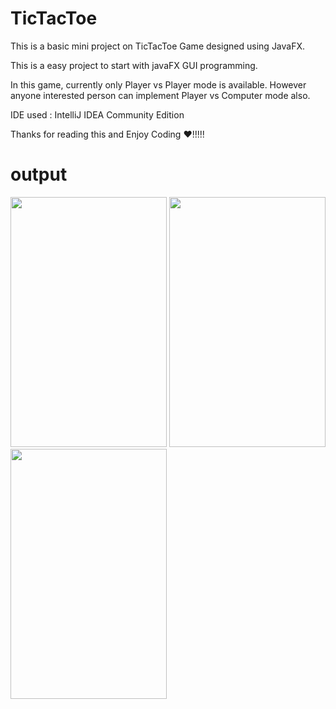 # TicTacToe

This is a basic mini project on TicTacToe Game designed using JavaFX.

This is a easy project to start with javaFX GUI programming.

In this game, currently only Player vs Player mode is available. However anyone interested person can implement Player vs Computer mode also.

IDE used : IntelliJ IDEA Community Edition

Thanks for reading this and Enjoy Coding ♥!!!!!

# output

<img src="https://github.com/Manoj183/TicTacToe/assets/70845621/e9271282-b8b4-4deb-a6f8-84ef5d45ab89" width="250" height="400">
<img src="https://github.com/Manoj183/TicTacToe/assets/70845621/eb30a4c4-a664-4f0d-b9c8-b8fc5237a56d" width="250" height="400">
<img src="https://github.com/Manoj183/TicTacToe/assets/70845621/c9449e35-267e-4e9f-8a85-0282e0e523b5" width="250" height="400">



